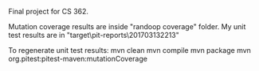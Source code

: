 Final project for CS 362. 

Mutation coverage results are inside "randoop coverage" folder. My unit test results are in "target\pit-reports\201703132213"

To regenerate unit test results:
mvn clean
mvn compile
mvn package
mvn org.pitest:pitest-maven:mutationCoverage
